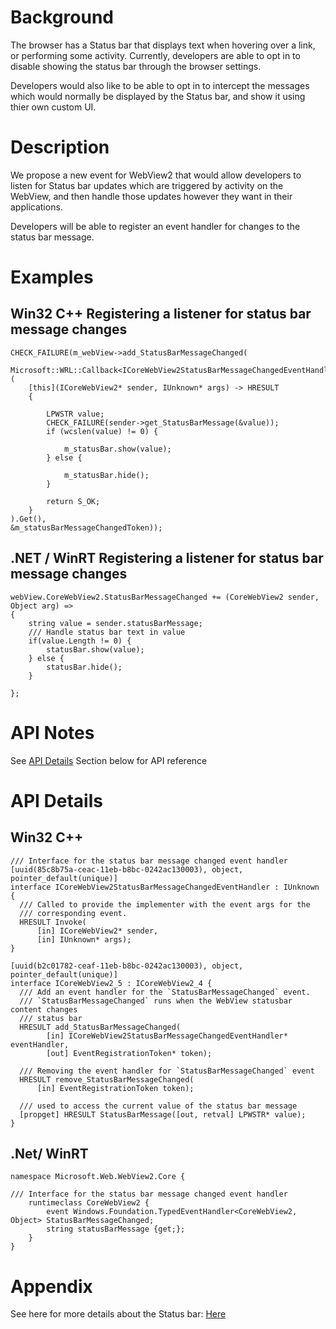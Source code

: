 <!-- USAGE
  * Fill in each of the sections (like Background) below
  * Wrap code with `single line of code` or ```code block```
  * Before submitting, delete all <!-- TEMPLATE marked comments in this file,
    and the following quote banner:
-->
# Background
The browser has a Status bar that displays text when hovering over a link, or performing some activity. Currently, 
developers are able to opt in to disable showing the status bar through the browser 
settings.

Developers would also like to be able to opt in to intercept the messages which would 
normally be displayed by the Status bar, and show it using thier own custom UI. 
# Description
We propose a new event for WebView2 that would allow developers to 
listen for Status bar updates which are triggered by activity on the WebView, and then handle those updates however they want in their applications.

Developers will be able to register an event handler for changes to the status bar message.
# Examples
## Win32 C++ Registering a listener for status bar message changes
```
CHECK_FAILURE(m_webView->add_StatusBarMessageChanged(
    Microsoft::WRL::Callback<ICoreWebView2StatusBarMessageChangedEventHandler>(
    [this](ICoreWebView2* sender, IUnknown* args) -> HRESULT
    {
        
        LPWSTR value;
        CHECK_FAILURE(sender->get_StatusBarMessage(&value));
        if (wcslen(value) != 0) {

            m_statusBar.show(value);
        } else {
            
            m_statusBar.hide();
        }

        return S_OK;
    }
).Get(),
&m_statusBarMessageChangedToken));
```
## .NET / WinRT Registering a listener for status bar message changes
```
webView.CoreWebView2.StatusBarMessageChanged += (CoreWebView2 sender, Object arg) =>
{
    string value = sender.statusBarMessage;
    /// Handle status bar text in value
    if(value.Length != 0) {
        statusBar.show(value);
    } else {
        statusBar.hide();
    }

};
```
# API Notes
See [API Details](#api-details) Section below for API reference
# API Details
## Win32 C++
```
/// Interface for the status bar message changed event handler
[uuid(85c8b75a-ceac-11eb-b8bc-0242ac130003), object, pointer_default(unique)]
interface ICoreWebView2StatusBarMessageChangedEventHandler : IUnknown {
  /// Called to provide the implementer with the event args for the
  /// corresponding event.
  HRESULT Invoke(
      [in] ICoreWebView2* sender,
      [in] IUnknown* args);
}

[uuid(b2c01782-ceaf-11eb-b8bc-0242ac130003), object, pointer_default(unique)]
interface ICoreWebView2_5 : ICoreWebView2_4 {
  /// Add an event handler for the `StatusBarMessageChanged` event.
  /// `StatusBarMessageChanged` runs when the WebView statusbar content changes
  /// status bar
  HRESULT add_StatusBarMessageChanged(
        [in] ICoreWebView2StatusBarMessageChangedEventHandler* eventHandler,
        [out] EventRegistrationToken* token);

  /// Removing the event handler for `StatusBarMessageChanged` event
  HRESULT remove_StatusBarMessageChanged(
      [in] EventRegistrationToken token);

  /// used to access the current value of the status bar message
  [propget] HRESULT StatusBarMessage([out, retval] LPWSTR* value);
}
```
## .Net/ WinRT
```
namespace Microsoft.Web.WebView2.Core {

/// Interface for the status bar message changed event handler
    runtimeclass CoreWebView2 {
        event Windows.Foundation.TypedEventHandler<CoreWebView2, Object> StatusBarMessageChanged;
        string statusBarMessage {get;};
    }
}
```
# Appendix
<!-- TEMPLATE
    Anything else that you want to write down for posterity, but
    that isn't necessary to understand the purpose and usage of the API.
    For example, implementation details or links to other resources.
-->
See here for more details about the Status bar: <a href="https://www.computerhope.com/jargon/s/statusbar.htm">Here</a>
